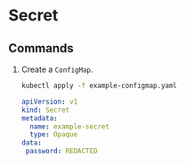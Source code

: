 # Secret

## Commands

1. Create a `ConfigMap`.

    ```bash
    kubectl apply -f example-configmap.yaml
    ```

    ```yaml
    apiVersion: v1
    kind: Secret
    metadata:
      name: example-secret
      type: Opaque
    data:
     password: REDACTED
    ```